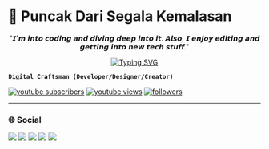 # 🛌 Puncak Dari Segala Kemalasan

<p align="center">
"𝙄'𝙢 𝙞𝙣𝙩𝙤 𝙘𝙤𝙙𝙞𝙣𝙜 𝙖𝙣𝙙 𝙙𝙞𝙫𝙞𝙣𝙜 𝙙𝙚𝙚𝙥 𝙞𝙣𝙩𝙤 𝙞𝙩. 𝘼𝙡𝙨𝙤, 𝙄 𝙚𝙣𝙟𝙤𝙮 𝙚𝙙𝙞𝙩𝙞𝙣𝙜 𝙖𝙣𝙙 𝙜𝙚𝙩𝙩𝙞𝙣𝙜 𝙞𝙣𝙩𝙤 𝙣𝙚𝙬 𝙩𝙚𝙘𝙝 𝙨𝙩𝙪𝙛𝙛."
</p>

<p align="center">
  <a href="https://github.com/AgusSetiawn/readme-typing-svg">
  <a href="https://git.io/typing-svg"><img src="https://readme-typing-svg.demolab.com?font=Roboto&weight=450&pause=1000&center=true&vCenter=true&width=435&lines=I'm+Kinda+New+to+Programming;And+I'm+getting+into+it.;Of+course%2C+I'm+super+excited+to+dive+in;I+totally+love+picking+up+new+things.;Especially+anything+tech+or+digital!" alt="Typing SVG" /></a>
</p>


**`Digital Craftsman (Developer/Designer/Creator)`**

   <p align="left">
      <a href="https://www.youtube.com/channel/UCmbefdA6ph8q_Fxy2D9hK0Q?sub_confirmation=1">
         <img alt="youtube subscribers" title="Subscribe to my YouTube channel" src="https://custom-icon-badges.demolab.com/youtube/channel/subscribers/UCmbefdA6ph8q_Fxy2D9hK0Q?color=%23E05D44&label=SUBSCRIBE&logo=video&logoColor=white&style=for-the-badge&labelColor=CE4630"/></a> 
      <a href="https://www.youtube.com/channel/UCmbefdA6ph8q_Fxy2D9hK0Q">
         <img alt="youtube views" title="YouTube views" src="https://custom-icon-badges.demolab.com/youtube/channel/views/UCmbefdA6ph8q_Fxy2D9hK0Q?color=%23E1AD0E&logo=eye&logoColor=white&style=for-the-badge&labelColor=C79600"/></a> 
      <a href="https://github.com/AgusSetiawn?tab=followers">
         <img alt="followers" title="Follow me on Github" src="https://custom-icon-badges.demolab.com/github/followers/AgusSetiawn?color=236ad3&labelColor=1155ba&style=for-the-badge&logo=person-add&label=Follow&logoColor=white"/></a>
   </p>

<hr>

### 🌐 Social

   
<div> 
  <a href="https://www.youtube.com/channel//UCmbefdA6ph8q_Fxy2D9hK0Q" target="_blank"><img src="https://img.shields.io/badge/YouTube-FF0000?style=for-the-badge&logo=youtube&logoColor=white" target="_blank"></a>
  <a href="https://instagram.com/agus.setiawn_" target="_blank"><img src="https://img.shields.io/badge/-Instagram-%23E4405F?style=for-the-badge&logo=instagram&logoColor=white" target="_blank"></a>
 <a href="https://discord.gg/xxhfH2Qyae" target="_blank"><img src="https://img.shields.io/badge/Discord-7289DA?style=for-the-badge&logo=discord&logoColor=white" target="_blank"></a> 
  <a href = "mailto:agussetiawans2023@gmail.com"><img src="https://img.shields.io/badge/-Gmail-%23333?style=for-the-badge&logo=gmail&logoColor=white" target="_blank"></a>
  <a href="https://www.linkedin.com/in/agus-setiawann-77223a309" target="_blank"><img src="https://img.shields.io/badge/-LinkedIn-%230077B5?style=for-the-badge&logo=linkedin&logoColor=white" target="_blank"></a> 
  
</div>
   
